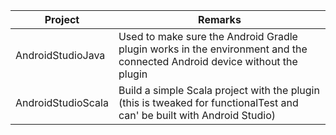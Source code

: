 |Project|Remarks|
|--|--|
|AndroidStudioJava|Used to make sure the Android Gradle plugin works in the environment and the connected Android device without the plugin|
|AndroidStudioScala|Build a simple Scala project with the plugin (this is tweaked for functionalTest and can' be built with Android Studio)|
